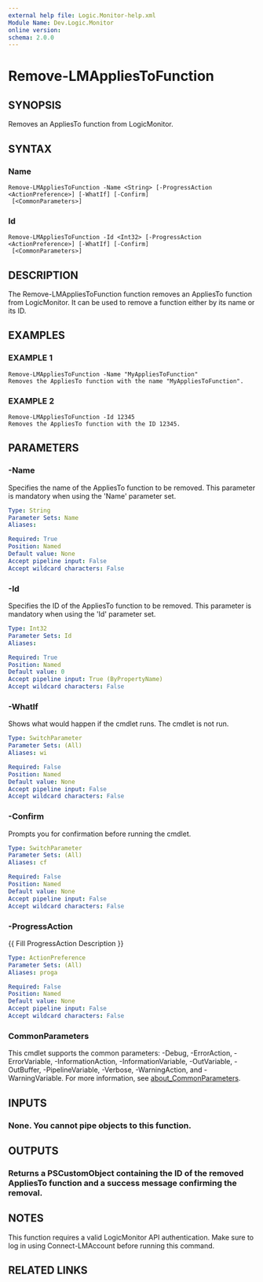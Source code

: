 ```yaml
---
external help file: Logic.Monitor-help.xml
Module Name: Dev.Logic.Monitor
online version:
schema: 2.0.0
---
```


# Remove-LMAppliesToFunction

## SYNOPSIS
Removes an AppliesTo function from LogicMonitor.

## SYNTAX

### Name
```
Remove-LMAppliesToFunction -Name <String> [-ProgressAction <ActionPreference>] [-WhatIf] [-Confirm]
 [<CommonParameters>]
```

### Id
```
Remove-LMAppliesToFunction -Id <Int32> [-ProgressAction <ActionPreference>] [-WhatIf] [-Confirm]
 [<CommonParameters>]
```

## DESCRIPTION
The Remove-LMAppliesToFunction function removes an AppliesTo function from LogicMonitor.
It can be used to remove a function either by its name or its ID.

## EXAMPLES

### EXAMPLE 1
```
Remove-LMAppliesToFunction -Name "MyAppliesToFunction"
Removes the AppliesTo function with the name "MyAppliesToFunction".
```

### EXAMPLE 2
```
Remove-LMAppliesToFunction -Id 12345
Removes the AppliesTo function with the ID 12345.
```

## PARAMETERS

### -Name
Specifies the name of the AppliesTo function to be removed.
This parameter is mandatory when using the 'Name' parameter set.

```yaml
Type: String
Parameter Sets: Name
Aliases:

Required: True
Position: Named
Default value: None
Accept pipeline input: False
Accept wildcard characters: False
```

### -Id
Specifies the ID of the AppliesTo function to be removed.
This parameter is mandatory when using the 'Id' parameter set.

```yaml
Type: Int32
Parameter Sets: Id
Aliases:

Required: True
Position: Named
Default value: 0
Accept pipeline input: True (ByPropertyName)
Accept wildcard characters: False
```

### -WhatIf
Shows what would happen if the cmdlet runs.
The cmdlet is not run.

```yaml
Type: SwitchParameter
Parameter Sets: (All)
Aliases: wi

Required: False
Position: Named
Default value: None
Accept pipeline input: False
Accept wildcard characters: False
```

### -Confirm
Prompts you for confirmation before running the cmdlet.

```yaml
Type: SwitchParameter
Parameter Sets: (All)
Aliases: cf

Required: False
Position: Named
Default value: None
Accept pipeline input: False
Accept wildcard characters: False
```

### -ProgressAction
{{ Fill ProgressAction Description }}

```yaml
Type: ActionPreference
Parameter Sets: (All)
Aliases: proga

Required: False
Position: Named
Default value: None
Accept pipeline input: False
Accept wildcard characters: False
```

### CommonParameters
This cmdlet supports the common parameters: -Debug, -ErrorAction, -ErrorVariable, -InformationAction, -InformationVariable, -OutVariable, -OutBuffer, -PipelineVariable, -Verbose, -WarningAction, and -WarningVariable. For more information, see [about_CommonParameters](http://go.microsoft.com/fwlink/?LinkID=113216).

## INPUTS

### None. You cannot pipe objects to this function.
## OUTPUTS

### Returns a PSCustomObject containing the ID of the removed AppliesTo function and a success message confirming the removal.
## NOTES
This function requires a valid LogicMonitor API authentication.
Make sure to log in using Connect-LMAccount before running this command.

## RELATED LINKS
